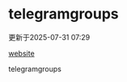 # telegramgroups
更新于2025-07-31 07:29

[website](https://allgroups.github.io/telegramgroups/)

telegramgroups
